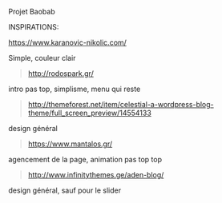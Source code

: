 Projet Baobab

INSPIRATIONS:


>
https://www.karanovic-nikolic.com/

Simple, couleur clair
 
>http://rodospark.gr/

intro pas top, simplisme, menu qui reste

>http://themeforest.net/item/celestial-a-wordpress-blog-theme/full_screen_preview/14554133

design général

>https://www.mantalos.gr/

agencement de la page, animation pas top top

>http://www.infinitythemes.ge/aden-blog/

design général, sauf pour le slider
